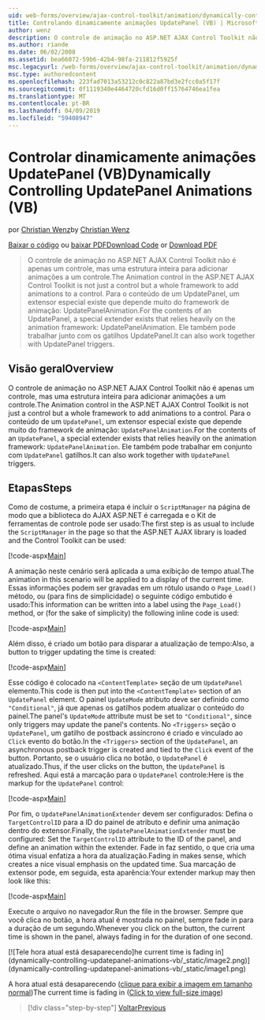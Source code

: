 ```yaml
---
uid: web-forms/overview/ajax-control-toolkit/animation/dynamically-controlling-updatepanel-animations-vb
title: Controlando dinamicamente animações UpdatePanel (VB) | Microsoft Docs
author: wenz
description: O controle de animação no ASP.NET AJAX Control Toolkit não é apenas um controle, mas uma estrutura inteira para adicionar animações a um controle. Para o conteúdo de um...
ms.author: riande
ms.date: 06/02/2008
ms.assetid: bea66072-59b6-42b4-98fa-211812f5925f
msc.legacyurl: /web-forms/overview/ajax-control-toolkit/animation/dynamically-controlling-updatepanel-animations-vb
msc.type: authoredcontent
ms.openlocfilehash: 223fad7013a53212c0c822a87bd3e2fcc0a5f17f
ms.sourcegitcommit: 0f1119340e4464720cfd16d0ff15764746ea1fea
ms.translationtype: MT
ms.contentlocale: pt-BR
ms.lasthandoff: 04/09/2019
ms.locfileid: "59408947"
---
```

# <a name="dynamically-controlling-updatepanel-animations-vb"></a><span data-ttu-id="b2e0b-104">Controlar dinamicamente animações UpdatePanel (VB)</span><span class="sxs-lookup"><span data-stu-id="b2e0b-104">Dynamically Controlling UpdatePanel Animations (VB)</span></span>

<span data-ttu-id="b2e0b-105">por [Christian Wenz](https://github.com/wenz)</span><span class="sxs-lookup"><span data-stu-id="b2e0b-105">by [Christian Wenz](https://github.com/wenz)</span></span>

<span data-ttu-id="b2e0b-106">[Baixar o código](http://download.microsoft.com/download/9/3/f/93f8daea-bebd-4821-833b-95205389c7d0/UpdatePanelAnimation2.vb.zip) ou [baixar PDF](http://download.microsoft.com/download/b/6/a/b6ae89ee-df69-4c87-9bfb-ad1eb2b23373/updatepanelanimation2VB.pdf)</span><span class="sxs-lookup"><span data-stu-id="b2e0b-106">[Download Code](http://download.microsoft.com/download/9/3/f/93f8daea-bebd-4821-833b-95205389c7d0/UpdatePanelAnimation2.vb.zip) or [Download PDF](http://download.microsoft.com/download/b/6/a/b6ae89ee-df69-4c87-9bfb-ad1eb2b23373/updatepanelanimation2VB.pdf)</span></span>

> <span data-ttu-id="b2e0b-107">O controle de animação no ASP.NET AJAX Control Toolkit não é apenas um controle, mas uma estrutura inteira para adicionar animações a um controle.</span><span class="sxs-lookup"><span data-stu-id="b2e0b-107">The Animation control in the ASP.NET AJAX Control Toolkit is not just a control but a whole framework to add animations to a control.</span></span> <span data-ttu-id="b2e0b-108">Para o conteúdo de um UpdatePanel, um extensor especial existe que depende muito do framework de animação: UpdatePanelAnimation.</span><span class="sxs-lookup"><span data-stu-id="b2e0b-108">For the contents of an UpdatePanel, a special extender exists that relies heavily on the animation framework: UpdatePanelAnimation.</span></span> <span data-ttu-id="b2e0b-109">Ele também pode trabalhar junto com os gatilhos UpdatePanel.</span><span class="sxs-lookup"><span data-stu-id="b2e0b-109">It can also work together with UpdatePanel triggers.</span></span>


## <a name="overview"></a><span data-ttu-id="b2e0b-110">Visão geral</span><span class="sxs-lookup"><span data-stu-id="b2e0b-110">Overview</span></span>

<span data-ttu-id="b2e0b-111">O controle de animação no ASP.NET AJAX Control Toolkit não é apenas um controle, mas uma estrutura inteira para adicionar animações a um controle.</span><span class="sxs-lookup"><span data-stu-id="b2e0b-111">The Animation control in the ASP.NET AJAX Control Toolkit is not just a control but a whole framework to add animations to a control.</span></span> <span data-ttu-id="b2e0b-112">Para o conteúdo de um `UpdatePanel`, um extensor especial existe que depende muito do framework de animação: `UpdatePanelAnimation`.</span><span class="sxs-lookup"><span data-stu-id="b2e0b-112">For the contents of an `UpdatePanel`, a special extender exists that relies heavily on the animation framework: `UpdatePanelAnimation`.</span></span> <span data-ttu-id="b2e0b-113">Ele também pode trabalhar em conjunto com `UpdatePanel` gatilhos.</span><span class="sxs-lookup"><span data-stu-id="b2e0b-113">It can also work together with `UpdatePanel` triggers.</span></span>

## <a name="steps"></a><span data-ttu-id="b2e0b-114">Etapas</span><span class="sxs-lookup"><span data-stu-id="b2e0b-114">Steps</span></span>

<span data-ttu-id="b2e0b-115">Como de costume, a primeira etapa é incluir o `ScriptManager` na página de modo que a biblioteca do AJAX ASP.NET é carregada e o Kit de ferramentas de controle pode ser usado:</span><span class="sxs-lookup"><span data-stu-id="b2e0b-115">The first step is as usual to include the `ScriptManager` in the page so that the ASP.NET AJAX library is loaded and the Control Toolkit can be used:</span></span>


[!code-aspx[Main](dynamically-controlling-updatepanel-animations-vb/samples/sample1.aspx)]

<span data-ttu-id="b2e0b-116">A animação neste cenário será aplicada a uma exibição de tempo atual.</span><span class="sxs-lookup"><span data-stu-id="b2e0b-116">The animation in this scenario will be applied to a display of the current time.</span></span> <span data-ttu-id="b2e0b-117">Essas informações podem ser gravadas em um rótulo usando o `Page_Load()` método, ou (para fins de simplicidade) o seguinte código embutido é usado:</span><span class="sxs-lookup"><span data-stu-id="b2e0b-117">This information can be written into a label using the `Page_Load()` method, or (for the sake of simplicity) the following inline code is used:</span></span>


[!code-aspx[Main](dynamically-controlling-updatepanel-animations-vb/samples/sample2.aspx)]

<span data-ttu-id="b2e0b-118">Além disso, é criado um botão para disparar a atualização de tempo:</span><span class="sxs-lookup"><span data-stu-id="b2e0b-118">Also, a button to trigger updating the time is created:</span></span>


[!code-aspx[Main](dynamically-controlling-updatepanel-animations-vb/samples/sample3.aspx)]

<span data-ttu-id="b2e0b-119">Esse código é colocado na `<ContentTemplate>` seção de um `UpdatePanel` elemento.</span><span class="sxs-lookup"><span data-stu-id="b2e0b-119">This code is then put into the `<ContentTemplate>` section of an `UpdatePanel` element.</span></span> <span data-ttu-id="b2e0b-120">O painel `UpdateMode` atributo deve ser definido como `"Conditional"`, já que apenas os gatilhos podem atualizar o conteúdo do painel.</span><span class="sxs-lookup"><span data-stu-id="b2e0b-120">The panel's `UpdateMode` attribute must be set to `"Conditional"`, since only triggers may update the panel's contents.</span></span> <span data-ttu-id="b2e0b-121">No `<Triggers>` seção o `UpdatePanel`, um gatilho de postback assíncrono é criado e vinculado ao `Click` evento do botão.</span><span class="sxs-lookup"><span data-stu-id="b2e0b-121">In the `<Triggers>` section of the `UpdatePanel`, an asynchronous postback trigger is created and tied to the `Click` event of the button.</span></span> <span data-ttu-id="b2e0b-122">Portanto, se o usuário clica no botão, o `UpdatePanel` é atualizado.</span><span class="sxs-lookup"><span data-stu-id="b2e0b-122">Thus, if the user clicks on the button, the `UpdatePanel` is refreshed.</span></span> <span data-ttu-id="b2e0b-123">Aqui está a marcação para o `UpdatePanel` controle:</span><span class="sxs-lookup"><span data-stu-id="b2e0b-123">Here is the markup for the `UpdatePanel` control:</span></span>


[!code-aspx[Main](dynamically-controlling-updatepanel-animations-vb/samples/sample4.aspx)]

<span data-ttu-id="b2e0b-124">Por fim, o `UpdatePanelAnimationExtender` devem ser configurados: Defina o `TargetControlID` para a ID do painel de atributo e definir uma animação dentro do extensor.</span><span class="sxs-lookup"><span data-stu-id="b2e0b-124">Finally, the `UpdatePanelAnimationExtender` must be configured: Set the `TargetControlID` attribute to the ID of the panel, and define an animation within the extender.</span></span> <span data-ttu-id="b2e0b-125">Fade in faz sentido, o que cria uma ótima visual enfatiza a hora da atualização.</span><span class="sxs-lookup"><span data-stu-id="b2e0b-125">Fading in makes sense, which creates a nice visual emphasis on the updated time.</span></span> <span data-ttu-id="b2e0b-126">Sua marcação de extensor pode, em seguida, esta aparência:</span><span class="sxs-lookup"><span data-stu-id="b2e0b-126">Your extender markup may then look like this:</span></span>


[!code-aspx[Main](dynamically-controlling-updatepanel-animations-vb/samples/sample5.aspx)]

<span data-ttu-id="b2e0b-127">Execute o arquivo no navegador.</span><span class="sxs-lookup"><span data-stu-id="b2e0b-127">Run the file in the browser.</span></span> <span data-ttu-id="b2e0b-128">Sempre que você clica no botão, a hora atual é mostrada no painel, sempre fade in para a duração de um segundo.</span><span class="sxs-lookup"><span data-stu-id="b2e0b-128">Whenever you click on the button, the current time is shown in the panel, always fading in for the duration of one second.</span></span>


[![T<span data-ttu-id="b2e0b-129">ele hora atual está desaparecendo]</span><span class="sxs-lookup"><span data-stu-id="b2e0b-129">he current time is fading in]</span></span>(dynamically-controlling-updatepanel-animations-vb/_static/image2.png)](dynamically-controlling-updatepanel-animations-vb/_static/image1.png)

<span data-ttu-id="b2e0b-130">A hora atual está desaparecendo ([clique para exibir a imagem em tamanho normal](dynamically-controlling-updatepanel-animations-vb/_static/image3.png))</span><span class="sxs-lookup"><span data-stu-id="b2e0b-130">The current time is fading in ([Click to view full-size image](dynamically-controlling-updatepanel-animations-vb/_static/image3.png))</span></span>

> [!div class="step-by-step"]
> [<span data-ttu-id="b2e0b-131">Voltar</span><span class="sxs-lookup"><span data-stu-id="b2e0b-131">Previous</span></span>](animating-an-updatepanel-control-vb.md)
